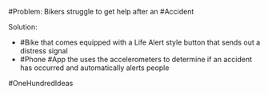 #Problem: Bikers struggle to get help after an #Accident

Solution: 
- #Bike that comes equipped with a Life Alert style button that sends out a distress signal
- #Phone #App the uses the accelerometers to determine if an accident has occurred and automatically alerts people

#OneHundredIdeas 